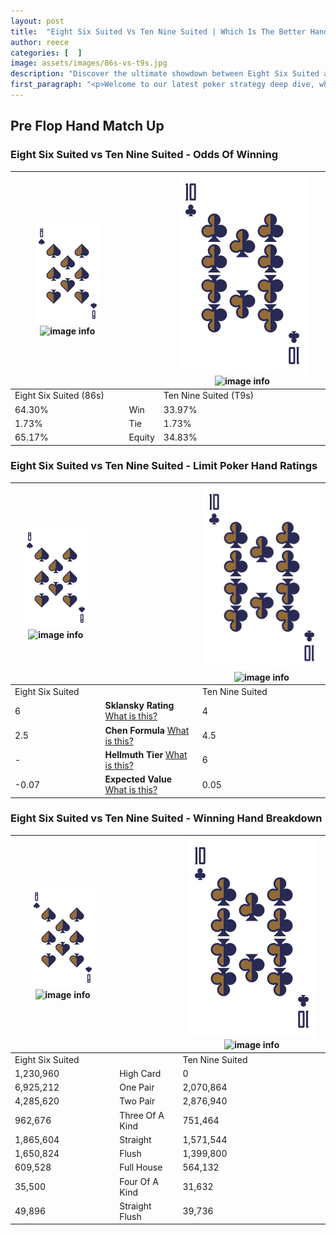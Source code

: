 ```yaml
---
layout: post
title:  "Eight Six Suited Vs Ten Nine Suited | Which Is The Better Hand In Poker? A Complete Guide"
author: reece
categories: [  ]
image: assets/images/86s-vs-t9s.jpg
description: "Discover the ultimate showdown between Eight Six Suited and Ten Nine Suited in poker! Uncover the odds, strategies, and scenarios where one hand triumphs over the other. Get ready to up your poker game with this thrilling analysis."
first_paragraph: "<p>Welcome to our latest poker strategy deep dive, where we're pitting two distinct hands against each other in a high-stakes showdown: Eight Six Suited vs Ten Nine Suited.</p><p>In the dynamic world of poker, every decision counts, and knowing which hand holds the upper hand is key to your success at the table.</p><p>In this article, we'll dissect these two hands, explore the scenarios where one dominates the other, and equip you with the knowledge to make strategic choices that can tip the odds in your favor.</p><p>Get ready to unravel the intriguing dynamics of these poker hands and elevate your game to new heights.</p>"
---
```




[comment]: # (sp0)

## Pre Flop Hand Match Up

<div class="table hand-ratings" markdown="1"> 



### Eight Six Suited vs Ten Nine Suited - Odds Of Winning


    
| ![image info](assets/images/hand1/8.png) ![image info](assets/images/hand1/6s.png) |  | ![image info](assets/images/hand2/T.png) ![image info](assets/images/hand2/9s.png) |
| -------- | -------- | -------- |
| Eight Six Suited (86s) |  | Ten Nine Suited (T9s) |
| 64.30% | Win | 33.97% |
| 1.73% | Tie | 1.73% |
| 65.17% | Equity | 34.83% |




[comment]: # (sp1)



### Eight Six Suited vs Ten Nine Suited - Limit Poker Hand Ratings


    
| ![image info](assets/images/hand1/8.png) ![image info](assets/images/hand1/6s.png) |  | ![image info](assets/images/hand2/T.png) ![image info](assets/images/hand2/9s.png) |
| -------- | -------- | -------- |
| Eight Six Suited |  | Ten Nine Suited |
| 6 | **Sklansky Rating** [What is this?](/sklansky-rating-explained) | 4 |
| 2.5 | **Chen Formula** [What is this?](/chen-formula-explained) | 4.5 |
| - | **Hellmuth Tier** [What is this?](/Hellmuth-tier-explained) | 6 |
| -0.07 | **Expected Value** [What is this?](/expected-value-explained) | 0.05 |




[comment]: # (sp2)



### Eight Six Suited vs Ten Nine Suited - Winning Hand Breakdown


    
| ![image info](assets/images/hand1/8.png) ![image info](assets/images/hand1/6s.png) |  | ![image info](assets/images/hand2/T.png) ![image info](assets/images/hand2/9s.png) |
| -------- | -------- | -------- |
| Eight Six Suited |  | Ten Nine Suited |
| 1,230,960 | High Card | 0 |
| 6,925,212 | One Pair | 2,070,864 |
| 4,285,620 | Two Pair | 2,876,940 |
| 962,676 | Three Of A Kind | 751,464 |
| 1,865,604 | Straight | 1,571,544 |
| 1,650,824 | Flush | 1,399,800 |
| 609,528 | Full House | 564,132 |
| 35,500 | Four Of A Kind | 31,632 |
| 49,896 | Straight Flush | 39,736 |




[comment]: # (sp3)



</div>

[comment]: # (sp4)



[comment]: # (sp5)

